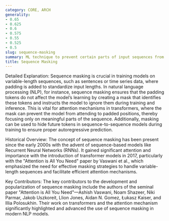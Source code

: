```yaml
---
category: CORE, ARCH
generality:
- 0.65
- 0.625
- 0.6
- 0.575
- 0.55
- 0.525
- 0.5
slug: sequence-masking
summary: ML technique to prevent certain parts of input sequences from influencing the training process of models, particularly in natural language processing tasks.
title: Sequence Masking
---
```


Detailed Explanation:
Sequence masking is crucial in training models on variable-length sequences, such as sentences or time series data, where padding is added to standardize input lengths. In natural language processing (NLP), for instance, sequence masking ensures that the padding tokens do not affect the model’s learning by creating a mask that identifies these tokens and instructs the model to ignore them during training and inference. This is vital for attention mechanisms in transformers, where the mask can prevent the model from attending to padded positions, thereby focusing only on meaningful parts of the sequence. Additionally, masking can be used to hide future tokens in sequence-to-sequence models during training to ensure proper autoregressive prediction.

Historical Overview:
The concept of sequence masking has been present since the early 2000s with the advent of sequence-based models like Recurrent Neural Networks (RNNs). It gained significant attention and importance with the introduction of transformer models in 2017, particularly with the "Attention is All You Need" paper by Vaswani et al., which emphasized the need for effective masking strategies to handle variable-length sequences and facilitate efficient attention mechanisms.

Key Contributors:
The key contributors to the development and popularization of sequence masking include the authors of the seminal paper "Attention is All You Need"—Ashish Vaswani, Noam Shazeer, Niki Parmar, Jakob Uszkoreit, Llion Jones, Aidan N. Gomez, Łukasz Kaiser, and Illia Polosukhin. Their work on transformers and the attention mechanism significantly highlighted and advanced the use of sequence masking in modern NLP models.